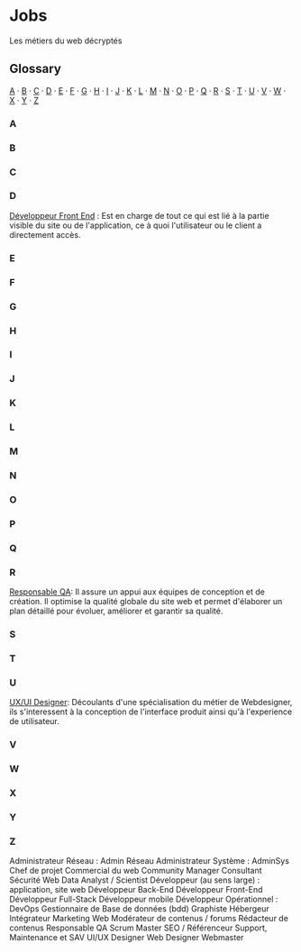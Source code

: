 # Jobs
Les métiers du web décryptés


## Glossary

[A](#a) ·
[B](#b) ·
[C](#c) ·
[D](#d) ·
[E](#e) ·
[F](#f) ·
[G](#g) ·
[H](#h) ·
[I](#i) ·
[J](#j) ·
[K](#k) ·
[L](#l) ·
[M](#m) ·
[N](#n) ·
[O](#o) ·
[P](#p) ·
[Q](#q) ·
[R](#r) ·
[S](#s) ·
[T](#t) ·
[U](#u) ·
[V](#v) ·
[W](#w) ·
[X](#x) ·
[Y](#y) ·
[Z](#z)

### A


### B


### C


### D
[Développeur Front End](jobs/developpeur_front-end.md) : Est en charge de tout ce qui est lié à la partie visible du site ou de l'application, ce à quoi l'utilisateur ou le client a directement accès.


### E


### F


### G


### H


### I


### J


### K


### L


### M


### N


### O


### P


### Q


### R
[Responsable QA](jobs/responsableqa): Il assure un appui aux équipes de conception et de création. Il optimise la qualité globale du site web et permet d'élaborer un plan détaillé pour évoluer, améliorer et garantir sa qualité.


### S


### T


### U
[UX/UI Designer](jobs/uiuxdesigner): Découlants d'une spécialisation du métier de Webdesigner, ils s'interessent à la conception de l'interface produit ainsi qu'à l'experience de utilisateur.

### V


### W


### X


### Y


### Z


 Administrateur Réseau : Admin Réseau
 Administrateur Système : AdminSys
 Chef de projet
 Commercial du web
 Community Manager
 Consultant Sécurité Web
 Data Analyst / Scientist
 Développeur (au sens large) : application, site web 
 Développeur Back-End
 Développeur Front-End
 Développeur Full-Stack
 Développeur mobile 
 Développeur Opérationnel : DevOps
 Gestionnaire de Base de données (bdd)
 Graphiste
 Hébergeur 
 Intégrateur
 Marketing Web
 Modérateur de contenus / forums
 Rédacteur de contenus
 Responsable QA
 Scrum Master
 SEO / Référenceur 
 Support, Maintenance et SAV
 UI/UX Designer
 Web Designer
 Webmaster

